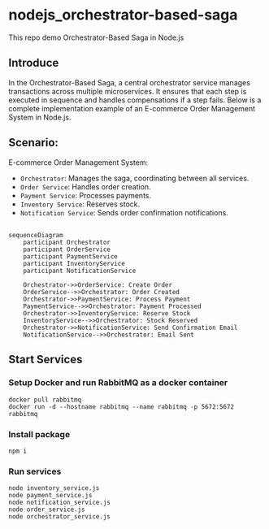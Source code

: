 # nodejs_orchestrator-based-saga
This repo demo Orchestrator-Based Saga in Node.js

## Introduce

In the Orchestrator-Based Saga, a central orchestrator service manages transactions across multiple microservices. It ensures that each step is executed in sequence and handles compensations if a step fails. Below is a complete implementation example of an E-commerce Order Management System in Node.js.

## Scenario: 

E-commerce Order Management System:

- `Orchestrator`: Manages the saga, coordinating between all services.
- `Order Service`: Handles order creation.
- `Payment Service`: Processes payments.
- `Inventory Service`: Reserves stock.
- `Notification Service`: Sends order confirmation notifications.

##

```mermaid
sequenceDiagram
    participant Orchestrator
    participant OrderService
    participant PaymentService
    participant InventoryService
    participant NotificationService

    Orchestrator->>OrderService: Create Order
    OrderService-->>Orchestrator: Order Created
    Orchestrator->>PaymentService: Process Payment
    PaymentService-->>Orchestrator: Payment Processed
    Orchestrator->>InventoryService: Reserve Stock
    InventoryService-->>Orchestrator: Stock Reserved
    Orchestrator->>NotificationService: Send Confirmation Email
    NotificationService-->>Orchestrator: Email Sent

```

## Start Services

### Setup Docker and run RabbitMQ as a docker container

```
docker pull rabbitmq
docker run -d --hostname rabbitmq --name rabbitmq -p 5672:5672 rabbitmq
```

### Install package
```
npm i
```

### Run services
```
node inventory_service.js
node payment_service.js
node notification_service.js
node order_service.js
node orchestrator_service.js
```
